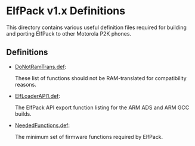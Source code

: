ElfPack v1.x Definitions
========================

This directory contains various useful definition files required for building and porting ElfPack to other Motorola P2K phones.

## Definitions

* [DoNotRamTrans.def](DoNotRamTrans.def):

  These list of functions should not be RAM-translated for compatibility reasons.

* [ElfLoaderAPI1.def](ElfLoaderAPI1.def):

  The ElfPack API export function listing for the ARM ADS and ARM GCC builds.

* [NeededFunctions.def](NeededFunctions.def):

  The minimum set of firmware functions required by ElfPack.

